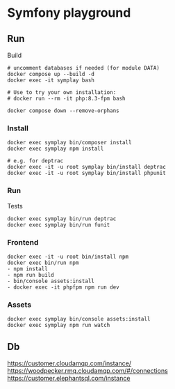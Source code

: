# Symfony playground

## Run

Build
```shell
# uncomment databases if needed (for module DATA)
docker compose up --build -d
docker exec -it symplay bash

# Use to try your own installation:
# docker run --rm -it php:8.3-fpm bash

docker compose down --remove-orphans
```

### Install

```shell
docker exec symplay bin/composer install
docker exec symplay npm install 

# e.g. for deptrac 
docker exec -it -u root symplay bin/install deptrac
docker exec -it -u root symplay bin/install phpunit
```

### Run

Tests
```shell
docker exec symplay bin/run deptrac
docker exec symplay bin/run funit
```

### Frontend

```shell
docker exec -it -u root bin/install npm 
docker exec bin/run npm
- npm install
- npm run build
- bin/console assets:install
- docker exec -it phpfpm npm run dev
```

### Assets

```shell
docker exec symplay bin/console assets:install
docker exec symplay npm run watch
```


Db
---
https://customer.cloudamqp.com/instance/
https://woodpecker.rmq.cloudamqp.com/#/connections  
https://customer.elephantsql.com/instance
